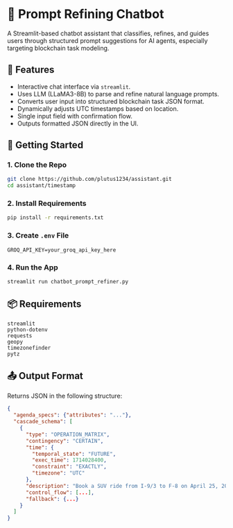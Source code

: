 # 🤖 Prompt Refining Chatbot

A Streamlit-based chatbot assistant that classifies, refines, and guides users through structured prompt suggestions for AI agents, especially targeting blockchain task modeling.

## 🧠 Features
- Interactive chat interface via `streamlit`.
- Uses LLM (LLaMA3-8B) to parse and refine natural language prompts.
- Converts user input into structured blockchain task JSON format.
- Dynamically adjusts UTC timestamps based on location.
- Single input field with confirmation flow.
- Outputs formatted JSON directly in the UI.

## 🚀 Getting Started

### 1. Clone the Repo
```bash
git clone https://github.com/plutus1234/assistant.git
cd assistant/timestamp
```

### 2. Install Requirements
```bash
pip install -r requirements.txt
```

### 3. Create `.env` File
```env
GROQ_API_KEY=your_groq_api_key_here
```

### 4. Run the App
```bash
streamlit run chatbot_prompt_refiner.py
```

## 📦 Requirements
```
streamlit
python-dotenv
requests
geopy
timezonefinder
pytz
```

## 📤 Output Format
Returns JSON in the following structure:
```json
{
  "agenda_specs": {"attributes": "..."},
  "cascade_schema": [
    {
      "type": "OPERATION_MATRIX",
      "contingency": "CERTAIN",
      "time": {
        "temporal_state": "FUTURE",
        "exec_time": 1714028400,
        "constraint": "EXACTLY",
        "timezone": "UTC"
      },
      "description": "Book a SUV ride from I-9/3 to F-8 on April 25, 2025 at 3:00 PM",
      "control_flow": [...],
      "fallback": {...}
    }
  ]
}


